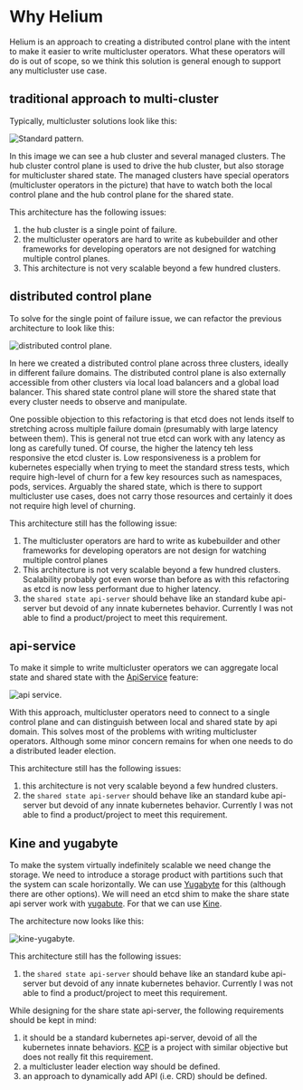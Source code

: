 # Why Helium

Helium is an approach to creating a distributed control plane with the intent to make it easier to write multicluster operators.
What these operators will do is out of scope, so we think this solution is general enough to support any multicluster use case.

## traditional approach to multi-cluster

Typically, multicluster solutions look like this:

![Standard pattern.](./media/standard-pattern.drawio.png)

In this image we can see a hub cluster and several managed clusters.
The hub cluster control plane is used to drive the hub cluster, but also storage for multicluster shared state.
The managed clusters have special operators (multicluster operators in the picture) that have to watch both the local control plane and the hub control plane for the shared state.

This architecture has the following issues:

1. the hub cluster is a single point of failure.
2. the multicluster operators are hard to write as kubebuilder and other frameworks for developing operators are not designed for watching multiple control planes.
3. This architecture is not very scalable beyond a few hundred clusters.

## distributed control plane

To solve for the single point of failure issue, we can refactor the previous architecture to look like this:

![distributed control plane.](./media/distributed-multicluster-control-plane.drawio.png)

In here we created a distributed control plane across three clusters, ideally in different failure domains.
The distributed control plane is also externally accessible from other clusters via local load balancers and a global load balancer.
This shared state control plane will store the shared state that every cluster needs to observe and manipulate.

One possible objection to this refactoring is that etcd does not lends itself to stretching across multiple  failure domain (presumably with large latency between them). This is general not true etcd can work with any latency as long as carefully tuned. Of course, the higher the latency teh less responsive the etcd cluster is. Low responsiveness is a problem for kubernetes especially when trying to meet the standard stress tests, which require high-level of churn for a few key resources such as namespaces, pods, services. Arguably the shared state, which is there to support multicluster use cases, does not carry those resources and certainly it does not require high level of churning.

This architecture still has the following issue:

1. The multicluster operators are hard to write as kubebuilder and other frameworks for developing operators are not design for watching multiple control planes
2. This architecture is not very scalable beyond a few hundred clusters. Scalability probably got even worse than before as with this refactoring as etcd is now less performant due to higher latency.
3. the `shared state api-server` should behave like an standard kube api-server but devoid of any innate kubernetes behavior. Currently I was not able to find a product/project to meet this requirement.

## api-service

To make it simple to write multicluster operators we can aggregate local state and shared state with the [ApiService](https://kubernetes.io/docs/tasks/extend-kubernetes/configure-aggregation-layer/) feature:

![api service.](./media/api-service.drawio.png)

With this approach, multicluster operators need to connect to a single control plane and can distinguish between local and shared state by api domain.
This solves most of the problems with writing multicluster operators. Although some minor concern remains for when one needs to do a distributed leader election.

This architecture still has the following issues:

1. this architecture is not very scalable beyond a few hundred clusters.
2. the `shared state api-server` should behave like an standard kube api-server but devoid of any innate kubernetes behavior. Currently I was not able to find a product/project to meet this requirement.

## Kine and yugabyte

To make the system virtually indefinitely scalable we need change the storage. We need to introduce a storage product with partitions such that the system can scale horizontally.
We can use [Yugabyte](https://www.yugabyte.com/) for this (although there are other options). We will need an etcd shim to make the share state api server work with [yugabute](https://www.yugabyte.com/). For that we can use [Kine](https://github.com/k3s-io/kine).

The architecture now looks like this:

![kine-yugabyte.](./media/kine-yugabyte.drawio.png)

This architecture still has the following issues:

1. the `shared state api-server` should behave like an standard kube api-server but devoid of any innate kubernetes behavior. Currently I was not able to find a product/project to meet this requirement.

While designing for the share state api-server, the following requirements should be kept in mind:

1. it should be a standard kubernetes api-server, devoid of all the kubernetes innate behaviors. [KCP](https://www.kcp.io/) is a project with similar objective but does not really fit this requirement.
2. a multicluster leader election way should be defined.
3. an approach to dynamically add API (i.e. CRD) should be defined.
